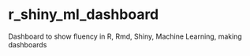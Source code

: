 # r_shiny_ml_dashboard
Dashboard to show fluency in R, Rmd, Shiny, Machine Learning, making dashboards

